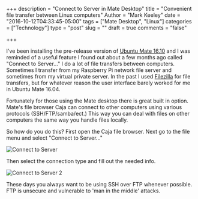 +++
description = "Connect to Server in Mate Desktop"
title = "Convenient file transfer between Linux computers"
Author = "Mark Keeley"
date = "2016-10-12T04:33:45-05:00"
tags = ["Mate Desktop", "Linux"]
categories = ["Technology"]
type = "post"
slug = ""
draft = true
comments = "false"

+++

I've been installing the pre-release version of [Ubuntu Mate 16.10](https://ubuntu-mate.org) and I was reminded of a useful feature I found out about a few months ago called "Connect to Server..." I do a lot of file transfers between computers. Sometimes I transfer from my Raspberry Pi network file server and sometimes from my virtual private server. In the past I used [Filezilla](https://filezilla-project.org/) for file transfers, but for whatever reason the user interface barely worked for me in Ubuntu Mate 16.04.

Fortunately for those using the Mate desktop there is great built in option. Mate's file browser Caja can connect to other computers using various protocols (SSH/FTP/samba/ect.) This way you can deal with files on other computers the same way you handle files locally. 

So how do you do this? First open the Caja file browser. Next go to the file menu and select "Connect to Server..."

![Connect to Server](/media/connectserver.gif)

Then select the connection type and fill out the needed info.

![Connect to Server 2](/media/connectserver.png)

These days you always want to be using SSH over FTP whenever possible. FTP is unsecure and vulnerable to 'man in the middle' attacks. 
